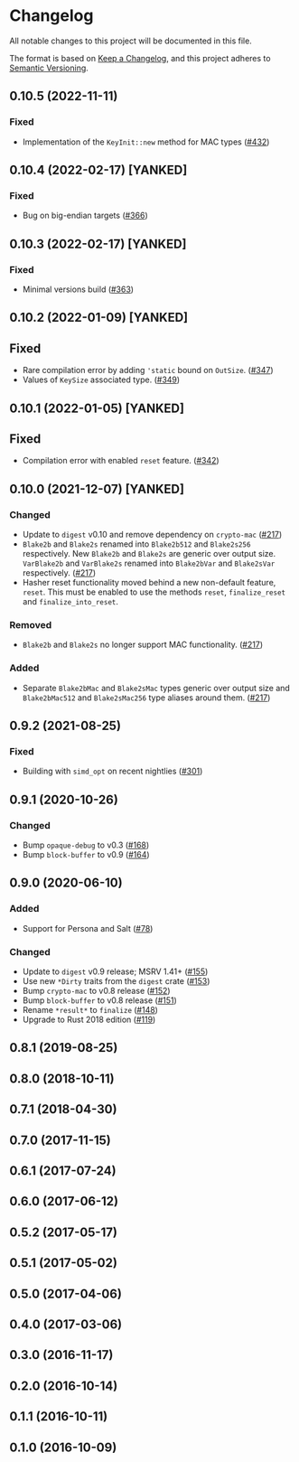 # Changelog

All notable changes to this project will be documented in this file.

The format is based on [Keep a Changelog](https://keepachangelog.com/en/1.0.0/),
and this project adheres to [Semantic Versioning](https://semver.org/spec/v2.0.0.html).

## 0.10.5 (2022-11-11)
### Fixed
- Implementation of the `KeyInit::new` method for MAC types ([#432])

[#432]: https://github.com/RustCrypto/hashes/pull/432

## 0.10.4 (2022-02-17) [YANKED]
### Fixed
- Bug on big-endian targets ([#366])

[#366]: https://github.com/RustCrypto/hashes/pull/366

## 0.10.3 (2022-02-17) [YANKED]
### Fixed
- Minimal versions build ([#363])

[#363]: https://github.com/RustCrypto/hashes/pull/363

## 0.10.2 (2022-01-09) [YANKED]
## Fixed
- Rare compilation error by adding `'static` bound on `OutSize`. ([#347])
- Values of `KeySize` associated type. ([#349])

[#347]: https://github.com/RustCrypto/hashes/pull/347
[#349]: https://github.com/RustCrypto/hashes/pull/349

## 0.10.1 (2022-01-05) [YANKED]
## Fixed
- Compilation error with enabled `reset` feature. ([#342])

[#342]: https://github.com/RustCrypto/hashes/pull/342

## 0.10.0 (2021-12-07) [YANKED]
### Changed
- Update to `digest` v0.10 and remove dependency on `crypto-mac` ([#217])
- `Blake2b` and `Blake2s` renamed into `Blake2b512` and `Blake2s256` respectively.
  New `Blake2b` and `Blake2s` are generic over output size. `VarBlake2b` and `VarBlake2s`
  renamed into `Blake2bVar` and `Blake2sVar` respectively. ([#217])
- Hasher reset functionality moved behind a new non-default feature, `reset`.
  This must be enabled to use the methods `reset`, `finalize_reset` and `finalize_into_reset`.

### Removed
- `Blake2b` and `Blake2s` no longer support MAC functionality. ([#217])

### Added
- Separate `Blake2bMac` and `Blake2sMac` types generic over output size and `Blake2bMac512`
  and `Blake2sMac256` type aliases around them. ([#217])

[#217]: https://github.com/RustCrypto/hashes/pull/217

## 0.9.2 (2021-08-25)
### Fixed
- Building with `simd_opt` on recent nightlies ([#301]) 

[#301]: https://github.com/RustCrypto/hashes/pull/301

## 0.9.1 (2020-10-26)
### Changed
- Bump `opaque-debug` to v0.3 ([#168])
- Bump `block-buffer` to v0.9 ([#164])

[#168]: https://github.com/RustCrypto/hashes/pull/168
[#164]: https://github.com/RustCrypto/hashes/pull/164

## 0.9.0 (2020-06-10)
### Added
- Support for Persona and Salt ([#78]) 

### Changed
- Update to `digest` v0.9 release; MSRV 1.41+ ([#155])
- Use new `*Dirty` traits from the `digest` crate ([#153])
- Bump `crypto-mac` to v0.8 release ([#152])
- Bump `block-buffer` to v0.8 release ([#151])
- Rename `*result*` to `finalize` ([#148])
- Upgrade to Rust 2018 edition ([#119])

[#155]: https://github.com/RustCrypto/hashes/pull/155
[#153]: https://github.com/RustCrypto/hashes/pull/153
[#152]: https://github.com/RustCrypto/hashes/pull/152
[#151]: https://github.com/RustCrypto/hashes/pull/151
[#148]: https://github.com/RustCrypto/hashes/pull/148
[#119]: https://github.com/RustCrypto/hashes/pull/133
[#78]: https://github.com/RustCrypto/hashes/pull/78

## 0.8.1 (2019-08-25)

## 0.8.0 (2018-10-11)

## 0.7.1 (2018-04-30)

## 0.7.0 (2017-11-15)

## 0.6.1 (2017-07-24)

## 0.6.0 (2017-06-12)

## 0.5.2 (2017-05-17)

## 0.5.1 (2017-05-02)

## 0.5.0 (2017-04-06)

## 0.4.0 (2017-03-06)

## 0.3.0 (2016-11-17)

## 0.2.0 (2016-10-14)

## 0.1.1 (2016-10-11)

## 0.1.0 (2016-10-09)
